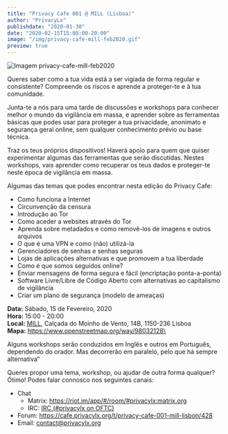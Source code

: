 ```yaml
---
title: "Privacy Cafe 001 @ MILL (Lisboa)"
author: "PrivacyLx"
publishdate: "2020-01-30"
date: "2020-02-15T15:00:00-20:00"
image: "/img/privacy-cafe-mill-feb2020.gif"
preview: true
---
```


![Imagem privacy-cafe-mill-feb2020](/img/privacy-cafe-mill-feb2020.gif)

Queres saber como a tua vida está a ser vigiada de forma regular e consistente?
Compreende os riscos e aprende a proteger-te e à tua comunidade.

Junta-te a nós para uma tarde de discussões e workshops para conhecer melhor o
mundo da vigilância em massa, e aprender sobre as ferramentas básicas que podes
usar para proteger a tua privacidade, anonimato e segurança geral online, sem
qualquer conhecimento prévio ou base técnica.

Traz os teus próprios dispositivos! Haverá apoio para quem que quiser
experimentar algumas das ferramentas que serão discutidas. Nestes workshops,
vais aprender como recuperar os teus dados e proteger-te neste época de
vigilância em massa.

Algumas das temas que podes encontrar nesta edição do Privacy Cafe:

- Como funciona a Internet
- Circunvenção da censura
- Introdução ao Tor
- Como aceder a websites através do Tor
- Aprenda sobre metadados e como removê-los de imagens e outros arquivos
- O que é uma VPN e como (não) utilizá-la
- Gerenciadores de senhas e senhas seguras
- Lojas de aplicações alternativas e que promovem a tua liberdade
- Como é que somos seguidos online?
- Enviar mensagens de forma segura e fácil (encriptação ponta-a-ponta)
- Software Livre/Libre de Código Aberto com alternativas ao capitalismo de vigilância
- Criar um plano de segurança (modelo de ameaças)

**Data:** Sábado, 15 de Fevereiro, 2020\
**Hora:** 15:00 - 20:00\
**Local:** [MILL](http://mill.pt/contactos), Calçada do Moinho de Vento, 14B, 1150-236 Lisboa\
**Mapa:** https://www.openstreetmap.org/way/98032128\

Alguns workshops serão conduzidos em Inglês e outros em Português, dependendo do
orador. Mas decorrerão em paralelo, pelo que há sempre alternativa”

Queres propor uma tema, workshop, ou ajudar de outra forma qualquer? Ótimo!
Podes falar connosco nos seguintes canais:

- Chat
  - Matrix: https://riot.im/app/#/room/#privacylx:matrix.org
  - IRC: [IRC (#privacylx on OFTC)](https://webchat.oftc.net/?channels=privacylx)
- Forum: https://cafe.privacylx.org/t/privacy-cafe-001-mill-lisbon/428
- Email: contact@privacylx.org
